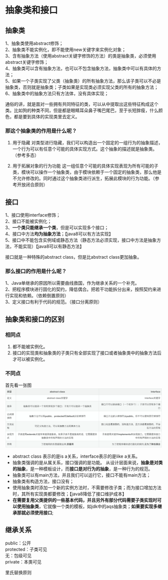 # 抽象类和接口
## 抽象类
1、抽象类使用abstract修饰；  
2、抽象类不能实例化，即不能使用new关键字来实例化对象；  
3、含有抽象方法（使用abstract关键字修饰的方法）的类是抽象类，必须使用abstract关键字修饰；  
4、抽象类可以含有抽象方法，也可以不包含抽象方法，抽象类中可以有具体的方法；  
5、如果一个子类实现了父类（抽象类）的所有抽象方法，那么该子类可以不必是抽象类，否则就是抽象类；子类如果是实现类必须实现父类的所有的抽象方法；  
6、抽象类中的抽象方法只有方法体，没有具体实现；

通俗的讲，就是面对一些拥有共同特征的类，可以从中提取出这些特征构成这个类。比如狗的种类不同，但是都是眼睛耳朵鼻子嘴巴尾巴，至于长短胖瘦，什么颜色，都是要到具体的实现类里去定义。
### 那这个抽象类的作用是什么呢？
1. 用于隐藏
对类型进行隐藏，我们可以构造出一个固定的一组行为的抽象描述，一个行为可以有任意个可能的具体实现方式。这个抽象的描述就是抽象类。（参考多态）

2. 用于拓展对象的行为功能
这一组任意个可能的具体实现表现为所有可能的子类，模块可以操作一个抽象类，由于模块依赖于一个固定的抽象类，那么他是不允许修改的。同时通过这个抽象类进行派生，拓展此模块的行为功能。（参考开放闭合原则）

## 接口
1、接口使用interface修饰；  
2、接口不能被实例化；  
3、**一个类只能继承一个类**，但是可以实现多个接口；  
4、接口中方法**均为抽象方法**；【java8可以有方法实现】  
5、接口中不能包含实例域或静态方法（静态方法必须实现，接口中方法是抽象方法，不能实现）【java8可以有静态方法】

接口就是一种特殊的abstract class，但是比abstract class更加抽象。
### 那么接口的作用是什么呢？
1、Java单继承的原因所以需要曲线救国，作为继承关系的一个补充。  
2、把程序模块进行固化的契约，降低偶合。把若干功能拆分出来，按照契约来进行实现和依赖。（依赖倒置原则）  
3、定义接口有利于代码的规范。（接口分离原则）  

## 抽象类和接口的区别
### 相同点
1. 都不能被实例化。
2. 接口的实现类和抽象类的子类只有全部实现了接口或者抽象类中的抽象方法后才可以被实例化。

### 不同点
首先看一张图
![比较图](抽象类和接口区别.webp)
- abstract class 表示的是is a关系，interface表示的是like a关系。
- 抽象类强调的是从属关系，接口强调的是功能。
从设计层面来说，**抽象是对类的抽象**，是一种模板设计，而**接口是对行为的抽象**，是一种行为的规范。
- 抽象类可以有main方法，并且我们可以运行它，接口不能有main方法；
- 抽象类有构造方法，接口没有；
- 使用抽象类时添加一个新的实例方法时，不需要修改子类；而为接口增加方法时，其所有实现类都要修改；【java8降低了接口维护成本】
- **在需要复用父类提供的一些基本代码，并且另外有部分代码需要子类实现时可以使用抽象类**，它就像一个类的模板，如jdk中的aqs抽象类；**如果要实现多继承那就必须使用接口**;


## 继承关系
public：公开  
protected：子类可见  
无：包级可见  
private：本类可见

里氏替换原则